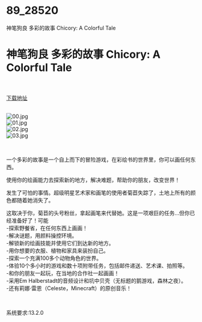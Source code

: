 # 89_28520
神笔狗良 多彩的故事 Chicory: A Colorful Tale
# 神笔狗良 多彩的故事 Chicory: A Colorful Tale
 <br/></br>
[下载地址](https://www.switch520.cc/article/28520 "下载地址")
<br/></br>

<p><img title="00.jpg" src="https://www.switch520.cc/muke_img/2022_03_22_123c14e9bc135.jpg" alt="00.jpg"><br>
<img title="01.jpg" src="https://www.switch520.cc/muke_img/2022_03_22_f87f5eced73bf.jpg" alt="01.jpg"><br>
<img title="02.jpg" src="https://www.switch520.cc/muke_img/2022_03_22_60234284994a8.jpg" alt="02.jpg"><br>
<img title="03.jpg" src="https://www.switch520.cc/muke_img/2022_03_22_f86bad6ddf96c.jpg" alt="03.jpg"></p>
<p>&nbsp;</p>
<p>一个多彩的故事是一个自上而下的冒险游戏，在彩绘书的世界里，你可以画任何东西。</p>
<p>使用你的绘画能力去探索新的地方，解决难题，帮助你的朋友，改变世界！</p>
<p>发生了可怕的事情。超级明星艺术家和画笔的使用者菊苣失踪了，土地上所有的颜色都随着她消失了。</p>
<p>这取决于你，菊苣的头号粉丝，拿起画笔来代替她。这是一项艰巨的任务…但你已经准备好了！可能<br>
-探索野餐省，在任何东西上画画！<br>
-解决谜题，用颜料操控环境。<br>
-解锁新的绘画技能并使用它们到达新的地方。<br>
-用你想要的衣服、植物和家具来装扮自己。<br>
-探索一个充满100多个动物角色的世界。<br>
-体验10个多小时的游戏和数十项附带任务，包括邮件递送、艺术课、拍照等。<br>
-和你的朋友一起玩，在当地的合作社一起画画！<br>
-采用Em Halberstadt的音频设计和坑中贝壳（无标题的鹅游戏，森林之夜）。<br>
-还有莉娜·雷恩（Celeste，Minecraft）的原创音乐！</p>
<p>&nbsp;</p>
<p>系统要求:13.2.0</p>



